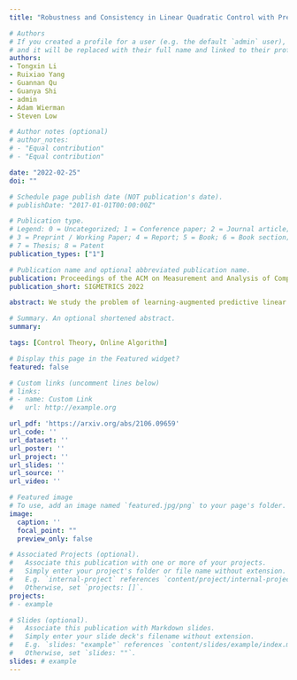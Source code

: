 ```yaml
---
title: "Robustness and Consistency in Linear Quadratic Control with Predictions"

# Authors
# If you created a profile for a user (e.g. the default `admin` user), write the username (folder name) here 
# and it will be replaced with their full name and linked to their profile.
authors:
- Tongxin Li
- Ruixiao Yang
- Guannan Qu
- Guanya Shi
- admin
- Adam Wierman
- Steven Low

# Author notes (optional)
# author_notes:
# - "Equal contribution"
# - "Equal contribution"

date: "2022-02-25"
doi: ""

# Schedule page publish date (NOT publication's date).
# publishDate: "2017-01-01T00:00:00Z"

# Publication type.
# Legend: 0 = Uncategorized; 1 = Conference paper; 2 = Journal article;
# 3 = Preprint / Working Paper; 4 = Report; 5 = Book; 6 = Book section;
# 7 = Thesis; 8 = Patent
publication_types: ["1"]

# Publication name and optional abbreviated publication name.
publication: Proceedings of the ACM on Measurement and Analysis of Computing Systems
publication_short: SIGMETRICS 2022

abstract: We study the problem of learning-augmented predictive linear quadratic control. Our goal is to design a controller that balances consistency, which measures the competitive ratio when predictions are accurate, and robustness, which bounds the competitive ratio when predictions are inaccurate. We propose a novel $\lambda$-confident controller and prove that it maintains a competitive ratio upper bound of $1 + \min\{O(\lambda^2 \epsilon) + O(1 - \lambda)^2, O(1) + O(\lambda^2)\}$ where $\lambda \in [0, 1]$ is a trust parameter set based on the confidence in the predictions, and $\epsilon$ is the prediction error. Further, we design a self-tuning policy that adaptively learns the trust parameter $\lambda$ with a regret that depends on $\epsilon$ and the variation of perturbations and predictions.

# Summary. An optional shortened abstract.
summary:

tags: [Control Theory, Online Algorithm]

# Display this page in the Featured widget?
featured: false

# Custom links (uncomment lines below)
# links:
# - name: Custom Link
#   url: http://example.org

url_pdf: 'https://arxiv.org/abs/2106.09659'
url_code: ''
url_dataset: ''
url_poster: ''
url_project: ''
url_slides: ''
url_source: ''
url_video: ''

# Featured image
# To use, add an image named `featured.jpg/png` to your page's folder. 
image:
  caption: ''
  focal_point: ""
  preview_only: false

# Associated Projects (optional).
#   Associate this publication with one or more of your projects.
#   Simply enter your project's folder or file name without extension.
#   E.g. `internal-project` references `content/project/internal-project/index.md`.
#   Otherwise, set `projects: []`.
projects:
# - example

# Slides (optional).
#   Associate this publication with Markdown slides.
#   Simply enter your slide deck's filename without extension.
#   E.g. `slides: "example"` references `content/slides/example/index.md`.
#   Otherwise, set `slides: ""`.
slides: # example
---
```

